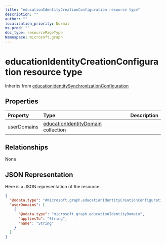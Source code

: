 ```yaml
---
title: "educationIdentityCreationConfiguration resource type"
description: ""
author: ""
localization_priority: Normal
ms.prod: ""
doc_type: resourcePageType
Namespace: microsoft.graph
---
```



# educationIdentityCreationConfiguration resource type




Inherits from [educationIdentitySynchronizationConfiguration](../resources/educationIdentitySynchronizationConfiguration.md)

## Properties
|Property|Type|Description|
|:---|:---|:---|
|userDomains|[educationIdentityDomain](../resources/educationIdentityDomain.md) collection||

## Relationships
None

## JSON Representation
Here is a JSON representation of the resource.
<!-- {
  "blockType": "resource",
  "@odata.type": "microsoft.graph.educationIdentityCreationConfiguration"
}
-->
``` json
{
  "@odata.type": "#microsoft.graph.educationIdentityCreationConfiguration",
  "userDomains": [
    {
      "@odata.type": "microsoft.graph.educationIdentityDomain",
      "appliesTo": "String",
      "name": "String"
    }
  ]
}
```


